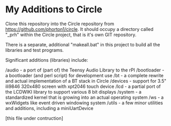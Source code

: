 My Additions to Circle
=======================

Clone this repository into the Circle repository from
https://github.com/phorton1/circle.  It should occupy
a directory called "_prh" within the Circle project,
that is it's own GIT repository.

There is a separate, additional "makeall.bat" in this
project to build all the libraries and test programs.

Significant additions (libraries) include:

/audio - a port of (part of) the Teensy Audio Library to the rPI
/bootloader - a bootloader (and perl script) for development use
/bt - a complete rewrite and actual implementation of a BT stack in Circle
/devices - support for 3.5" ili9846 320x480 screen with xpt2046 touch device
/lcd - a partial port of the LCDWIKI library to support various 8 bit displays
/system - a standardized kernel that is growing into an actual operating system
/ws - a wxWidgets like event driven windowing system
/utils - a few minor utilities and additions, including a miniUartDevice

[this file under contruction]
